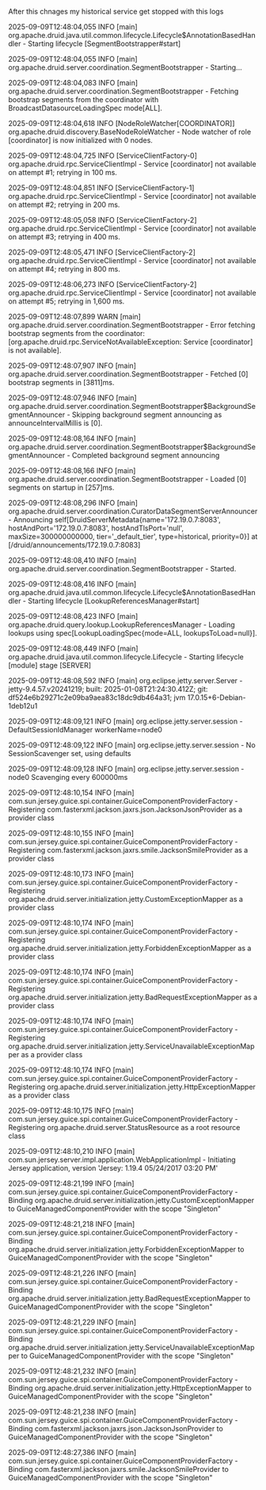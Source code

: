After this chnages my historical service get stopped with this logs

2025-09-09T12:48:04,055 INFO [main] org.apache.druid.java.util.common.lifecycle.Lifecycle$AnnotationBasedHandler - Starting lifecycle [SegmentBootstrapper#start]

2025-09-09T12:48:04,055 INFO [main] org.apache.druid.server.coordination.SegmentBootstrapper - Starting...

2025-09-09T12:48:04,083 INFO [main] org.apache.druid.server.coordination.SegmentBootstrapper - Fetching bootstrap segments from the coordinator with BroadcastDatasourceLoadingSpec mode[ALL].

2025-09-09T12:48:04,618 INFO [NodeRoleWatcher[COORDINATOR]] org.apache.druid.discovery.BaseNodeRoleWatcher - Node watcher of role [coordinator] is now initialized with 0 nodes.

2025-09-09T12:48:04,725 INFO [ServiceClientFactory-0] org.apache.druid.rpc.ServiceClientImpl - Service [coordinator] not available on attempt #1; retrying in 100 ms.

2025-09-09T12:48:04,851 INFO [ServiceClientFactory-1] org.apache.druid.rpc.ServiceClientImpl - Service [coordinator] not available on attempt #2; retrying in 200 ms.

2025-09-09T12:48:05,058 INFO [ServiceClientFactory-2] org.apache.druid.rpc.ServiceClientImpl - Service [coordinator] not available on attempt #3; retrying in 400 ms.

2025-09-09T12:48:05,471 INFO [ServiceClientFactory-2] org.apache.druid.rpc.ServiceClientImpl - Service [coordinator] not available on attempt #4; retrying in 800 ms.

2025-09-09T12:48:06,273 INFO [ServiceClientFactory-2] org.apache.druid.rpc.ServiceClientImpl - Service [coordinator] not available on attempt #5; retrying in 1,600 ms.

2025-09-09T12:48:07,899 WARN [main] org.apache.druid.server.coordination.SegmentBootstrapper - Error fetching bootstrap segments from the coordinator: [org.apache.druid.rpc.ServiceNotAvailableException: Service [coordinator] is not available]. 

2025-09-09T12:48:07,907 INFO [main] org.apache.druid.server.coordination.SegmentBootstrapper - Fetched [0] bootstrap segments in [3811]ms.

2025-09-09T12:48:07,946 INFO [main] org.apache.druid.server.coordination.SegmentBootstrapper$BackgroundSegmentAnnouncer - Skipping background segment announcing as announceIntervalMillis is [0].

2025-09-09T12:48:08,164 INFO [main] org.apache.druid.server.coordination.SegmentBootstrapper$BackgroundSegmentAnnouncer - Completed background segment announcing

2025-09-09T12:48:08,166 INFO [main] org.apache.druid.server.coordination.SegmentBootstrapper - Loaded [0] segments on startup in [257]ms.

2025-09-09T12:48:08,296 INFO [main] org.apache.druid.server.coordination.CuratorDataSegmentServerAnnouncer - Announcing self[DruidServerMetadata{name='172.19.0.7:8083', hostAndPort='172.19.0.7:8083', hostAndTlsPort='null', maxSize=300000000000, tier='_default_tier', type=historical, priority=0}] at [/druid/announcements/172.19.0.7:8083]

2025-09-09T12:48:08,410 INFO [main] org.apache.druid.server.coordination.SegmentBootstrapper - Started.

2025-09-09T12:48:08,416 INFO [main] org.apache.druid.java.util.common.lifecycle.Lifecycle$AnnotationBasedHandler - Starting lifecycle [LookupReferencesManager#start]

2025-09-09T12:48:08,423 INFO [main] org.apache.druid.query.lookup.LookupReferencesManager - Loading lookups using spec[LookupLoadingSpec{mode=ALL, lookupsToLoad=null}].

2025-09-09T12:48:08,449 INFO [main] org.apache.druid.java.util.common.lifecycle.Lifecycle - Starting lifecycle [module] stage [SERVER]

2025-09-09T12:48:08,592 INFO [main] org.eclipse.jetty.server.Server - jetty-9.4.57.v20241219; built: 2025-01-08T21:24:30.412Z; git: df524e6b29271c2e09ba9aea83c18dc9db464a31; jvm 17.0.15+6-Debian-1deb12u1

2025-09-09T12:48:09,121 INFO [main] org.eclipse.jetty.server.session - DefaultSessionIdManager workerName=node0

2025-09-09T12:48:09,122 INFO [main] org.eclipse.jetty.server.session - No SessionScavenger set, using defaults

2025-09-09T12:48:09,128 INFO [main] org.eclipse.jetty.server.session - node0 Scavenging every 600000ms

2025-09-09T12:48:10,154 INFO [main] com.sun.jersey.guice.spi.container.GuiceComponentProviderFactory - Registering com.fasterxml.jackson.jaxrs.json.JacksonJsonProvider as a provider class

2025-09-09T12:48:10,155 INFO [main] com.sun.jersey.guice.spi.container.GuiceComponentProviderFactory - Registering com.fasterxml.jackson.jaxrs.smile.JacksonSmileProvider as a provider class

2025-09-09T12:48:10,173 INFO [main] com.sun.jersey.guice.spi.container.GuiceComponentProviderFactory - Registering org.apache.druid.server.initialization.jetty.CustomExceptionMapper as a provider class

2025-09-09T12:48:10,174 INFO [main] com.sun.jersey.guice.spi.container.GuiceComponentProviderFactory - Registering org.apache.druid.server.initialization.jetty.ForbiddenExceptionMapper as a provider class

2025-09-09T12:48:10,174 INFO [main] com.sun.jersey.guice.spi.container.GuiceComponentProviderFactory - Registering org.apache.druid.server.initialization.jetty.BadRequestExceptionMapper as a provider class

2025-09-09T12:48:10,174 INFO [main] com.sun.jersey.guice.spi.container.GuiceComponentProviderFactory - Registering org.apache.druid.server.initialization.jetty.ServiceUnavailableExceptionMapper as a provider class

2025-09-09T12:48:10,174 INFO [main] com.sun.jersey.guice.spi.container.GuiceComponentProviderFactory - Registering org.apache.druid.server.initialization.jetty.HttpExceptionMapper as a provider class

2025-09-09T12:48:10,175 INFO [main] com.sun.jersey.guice.spi.container.GuiceComponentProviderFactory - Registering org.apache.druid.server.StatusResource as a root resource class

2025-09-09T12:48:10,210 INFO [main] com.sun.jersey.server.impl.application.WebApplicationImpl - Initiating Jersey application, version 'Jersey: 1.19.4 05/24/2017 03:20 PM'

2025-09-09T12:48:21,199 INFO [main] com.sun.jersey.guice.spi.container.GuiceComponentProviderFactory - Binding org.apache.druid.server.initialization.jetty.CustomExceptionMapper to GuiceManagedComponentProvider with the scope "Singleton"

2025-09-09T12:48:21,218 INFO [main] com.sun.jersey.guice.spi.container.GuiceComponentProviderFactory - Binding org.apache.druid.server.initialization.jetty.ForbiddenExceptionMapper to GuiceManagedComponentProvider with the scope "Singleton"

2025-09-09T12:48:21,226 INFO [main] com.sun.jersey.guice.spi.container.GuiceComponentProviderFactory - Binding org.apache.druid.server.initialization.jetty.BadRequestExceptionMapper to GuiceManagedComponentProvider with the scope "Singleton"

2025-09-09T12:48:21,229 INFO [main] com.sun.jersey.guice.spi.container.GuiceComponentProviderFactory - Binding org.apache.druid.server.initialization.jetty.ServiceUnavailableExceptionMapper to GuiceManagedComponentProvider with the scope "Singleton"

2025-09-09T12:48:21,232 INFO [main] com.sun.jersey.guice.spi.container.GuiceComponentProviderFactory - Binding org.apache.druid.server.initialization.jetty.HttpExceptionMapper to GuiceManagedComponentProvider with the scope "Singleton"

2025-09-09T12:48:21,238 INFO [main] com.sun.jersey.guice.spi.container.GuiceComponentProviderFactory - Binding com.fasterxml.jackson.jaxrs.json.JacksonJsonProvider to GuiceManagedComponentProvider with the scope "Singleton"

2025-09-09T12:48:27,386 INFO [main] com.sun.jersey.guice.spi.container.GuiceComponentProviderFactory - Binding com.fasterxml.jackson.jaxrs.smile.JacksonSmileProvider to GuiceManagedComponentProvider with the scope "Singleton"


